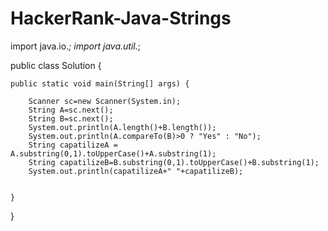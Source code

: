# HackerRank-Java-Strings
import java.io.*;
import java.util.*;

public class Solution {

    public static void main(String[] args) {
        
        Scanner sc=new Scanner(System.in);
        String A=sc.next();
        String B=sc.next();
        System.out.println(A.length()+B.length());
        System.out.println(A.compareTo(B)>0 ? "Yes" : "No");
        String capatilizeA = A.substring(0,1).toUpperCase()+A.substring(1);
        String capatilizeB=B.substring(0,1).toUpperCase()+B.substring(1);
        System.out.println(capatilizeA+" "+capatilizeB);
         
        
    }
}
